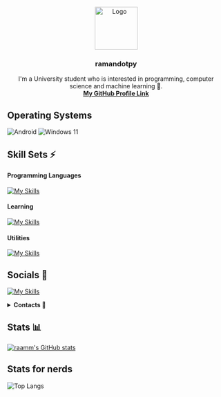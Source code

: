<br/>
<div align="center">
  <a href="https://github.com/othneildrew/Best-README-Template">
    <img src="https://avatars.githubusercontent.com/u/182676519?v=4" alt="Logo" width="99" height="99">
  </a>
  
  <h3 align="center"> ramandotpy </h3>
  <p aligh="center">
    I'm a  University student who is interested in programming, computer science and machine learning 🤖.
  <br/>
  <a href=""><strong>My GitHub Profile Link</strong></a>
</div>  

## Operating Systems

![Android](https://img.shields.io/badge/Android-3DDC84?style=for-the-badge&logo=android&logoColor=white)
![Windows 11](https://img.shields.io/badge/Windows%2011-%230079d5.svg?style=for-the-badge&logo=Windows%2011&logoColor=white)

## Skill Sets ⚡️

#### Programming Languages
[![My Skills](https://skillicons.dev/icons?i=py,c)](https://skillicons.dev)

#### Learning
[![My Skills](https://skillicons.dev/icons?i=js,html,css)](https://skillicons.dev)


#### Utilities

[![My Skills](https://skillicons.dev/icons?i=git,github,vscode,gcp,arduino,matlab)](https://skillicons.dev)


## Socials 📱
[![My Skills](https://skillicons.dev/icons?i=instagram,discord,gmail,linkedin)](https://skillicons.dev)
<details>
<summary><strong>Contacts 📜</strong></summary>
  [![My Skills](https://skillicons.dev/icons?i=instagram,discord,gmail,linkedin)](https://skillicons.dev)
<br>
<a href="https://discord.com/users/871241459586711572">
<img src="https://lanyard.cnrad.dev/api/871241459586711572">
</a>
</details>

## Stats 📊

[![raamm's GitHub stats](https://github-readme-stats.vercel.app/api?username=ramnnn2006)](https://github.com/cattodotpy/github-readme-stats)



## Stats for nerds  

![Top Langs](https://github-readme-stats.vercel.app/api/top-langs/?username=ramnnn2006&layout=compact)



